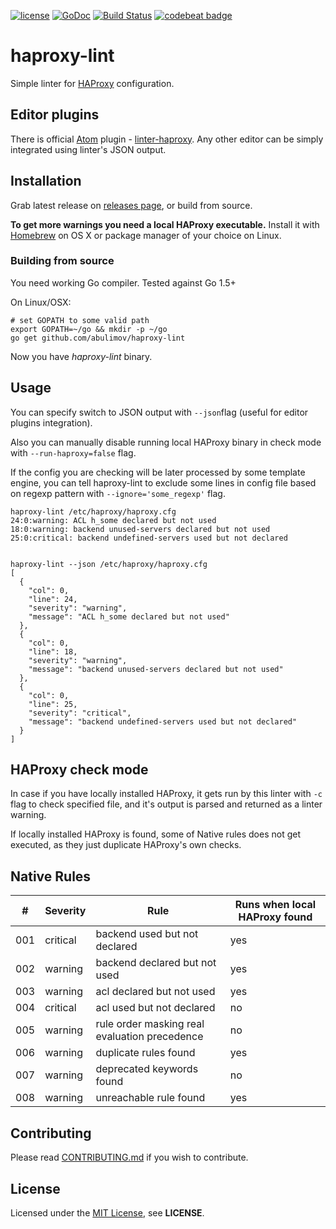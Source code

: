 [![license](https://img.shields.io/github/license/mashape/apistatus.svg?maxAge=2592000)](https://github.com/abulimov/haproxy-lint/blob/master/LICENSE)
[![GoDoc](https://godoc.org/github.com/abulimov/haproxy-lint?status.svg)](https://godoc.org/github.com/abulimov/haproxy-lint)
[![Build Status](https://travis-ci.org/abulimov/haproxy-lint.svg?branch=master)](https://travis-ci.org/abulimov/haproxy-lint)
[![codebeat badge](https://codebeat.co/badges/e0d63bd4-1557-440d-91b2-4c5fa32ced2a)](https://codebeat.co/projects/github-com-abulimov-haproxy-lint)

# haproxy-lint

Simple linter for [HAProxy](http://haproxy.org) configuration.

## Editor plugins

There is official [Atom](http://atom.io) plugin - [linter-haproxy](https://atom.io/packages/linter-haproxy).
Any other editor can be simply integrated using linter's JSON output.

## Installation

Grab latest release on [releases page](https://github.com/abulimov/haproxy-lint/releases),
or build from source.

**To get more warnings you need a local HAProxy executable.**
Install it with [Homebrew](http://brew.sh) on OS X or package manager of your choice on Linux.

### Building from source

You need working Go compiler.
Tested against Go 1.5+

On Linux/OSX:

```console
# set GOPATH to some valid path
export GOPATH=~/go && mkdir -p ~/go
go get github.com/abulimov/haproxy-lint
```

Now you have *haproxy-lint* binary.


## Usage

You can specify switch to JSON output
with `--json`flag (useful for editor plugins integration).

Also you can manually disable running local HAProxy binary in check mode with
`--run-haproxy=false` flag.

If the config you are checking will be later processed by some template engine,
you can tell haproxy-lint to exclude some lines in config file based on regexp
pattern with `--ignore='some_regexp'` flag.

```console
haproxy-lint /etc/haproxy/haproxy.cfg
24:0:warning: ACL h_some declared but not used
18:0:warning: backend unused-servers declared but not used
25:0:critical: backend undefined-servers used but not declared


haproxy-lint --json /etc/haproxy/haproxy.cfg
[
  {
    "col": 0,
    "line": 24,
    "severity": "warning",
    "message": "ACL h_some declared but not used"
  },
  {
    "col": 0,
    "line": 18,
    "severity": "warning",
    "message": "backend unused-servers declared but not used"
  },
  {
    "col": 0,
    "line": 25,
    "severity": "critical",
    "message": "backend undefined-servers used but not declared"
  }
]
```

## HAProxy check mode

In case if you have locally installed HAProxy,
it gets run by this linter with `-c` flag to check specified file,
and it's output is parsed and returned as a linter warning.

If locally installed HAProxy is found, some of Native rules does not get
executed, as they just duplicate HAProxy's own checks.

## Native Rules

| #   | Severity | Rule                                          | Runs when local HAProxy found |
|-----|----------|-----------------------------------------------|-------------------------------|
| 001 | critical | backend used but not declared                 | yes                           |
| 002 | warning  | backend declared but not used                 | yes                           |
| 003 | warning  | acl declared but not used                     | yes                           |
| 004 | critical | acl used but not declared                     | no                            |
| 005 | warning  | rule order masking real evaluation precedence | no                            |
| 006 | warning  | duplicate rules found                         | yes                           |
| 007 | warning  | deprecated keywords found                     | no                            |
| 008 | warning  | unreachable rule found                        | yes                           |

## Contributing

Please read [CONTRIBUTING.md](https://github.com/abulimov/haproxy-lint/blob/master/CONTRIBUTING.md) if you wish to contribute.

## License

Licensed under the [MIT License](http://opensource.org/licenses/MIT),
see **LICENSE**.
